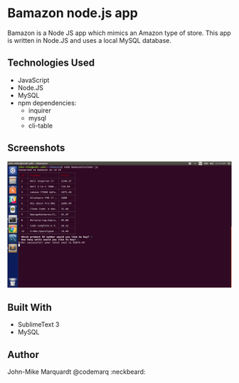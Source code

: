 # Bamazon node.js app
Bamazon is a Node JS app which mimics an Amazon type of store.  This app is written in Node.JS and uses a local MySQL database.

## Technologies Used
* JavaScript
* Node.JS
* MySQL
* npm dependencies:
	* inquirer
	* mysql
	* cli-table


## Screenshots
![ScreenShot](custSuccess.png)

## Built With
* SublimeText 3
* MySQL


## Author
John-Mike Marquardt @codemarq
:neckbeard: